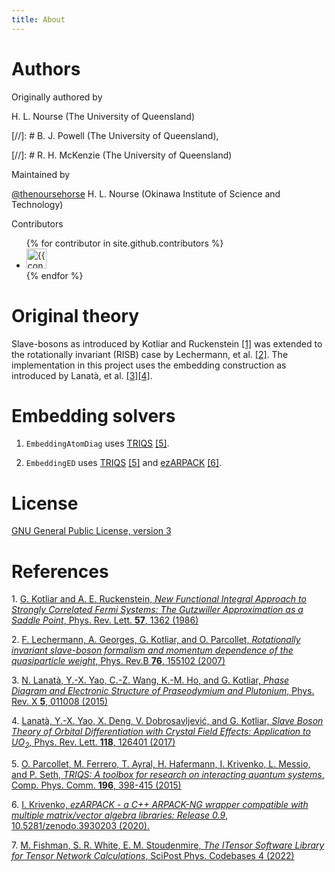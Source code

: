 ```yaml
---
title: About
---
```


# Authors

Originally authored by 

H. L. Nourse (The University of Queensland)

[//]: # B. J. Powell (The University of Queensland), 

[//]: # R. H. McKenzie (The University of Queensland)

Maintained by

[@thenoursehorse](https://github.com/thenoursehorse) H. L. Nourse (Okinawa Institute of Science and Technology)

Contributors

<ul class="list-style-none">
{% for contributor in site.github.contributors %}
  <li class="d-inline-block mr-1">
     <a href="{{ contributor.html_url }}"><img src="{{ contributor.avatar_url }}" width="32" height="32" alt="{{ contributor.login }}"/></a>
  </li>
{% endfor %}
</ul>

# Original theory

Slave-bosons as introduced by Kotliar and Ruckenstein [[1]](#ref1) was 
extended to the rotationally invariant (RISB) case by Lechermann, 
et al. [[2]](#ref2). The implementation in this project uses the 
embedding construction as introduced by 
Lanatà, et al. [[3]](#ref3)[[4]](#ref4). 

# Embedding solvers

1. `EmbeddingAtomDiag` uses [TRIQS](https://triqs.github.io/) [[5]](#ref5).

1. `EmbeddingED` uses [TRIQS](https://triqs.github.io/) [[5]](#ref5) and 
[ezARPACK](https://krivenko.github.io/ezARPACK/) [[6]](#ref6).

# License

[GNU General Public License, version 3](http://www.gnu.org/licenses/gpl.html)

# References

1\. <a id="ref1"> [G. Kotliar and A. E. Ruckenstein, 
*New Functional Integral Approach to Strongly Correlated Fermi Systems: 
The Gutzwiller Approximation as a Saddle Point*, 
Phys. Rev. Lett. **57**, 1362 (1986)](https://doi.org/10.1103/PhysRevLett.57.1362)

2\. <a id="ref2"> [F. Lechermann, A. Georges, G. Kotliar, and O. Parcollet, 
*Rotationally invariant slave-boson formalism and momentum dependence of the 
quasiparticle weight*, 
Phys. Rev.B **76**, 155102 (2007)](https://doi.org/10.1103/PhysRevB.76.155102)

3\. <a id="ref3"> [N. Lanatà, Y.-X. Yao, C.-Z. Wang, K.-M. Ho, and G. Kotliar, 
*Phase Diagram and Electronic Structure of Praseodymium and Plutonium*, 
Phys. Rev. X **5**, 011008 (2015)](https://doi.org/10.1103/PhysRevX.5.011008)

4\. <a id="ref4"> [Lanatà, Y.-X. Yao, X. Deng, V. Dobrosavljević, and G. Kotliar, 
*Slave Boson Theory of Orbital Differentiation with Crystal Field Effects: 
Application to UO<sub>2</sub>*, 
Phys. Rev. Lett. **118**, 126401 (2017)](https://doi.org/10.1103/PhysRevLett.118.126401)

5\. <a id="ref5"> [O. Parcollet, M. Ferrero, T. Ayral, H. Hafermann, I. Krivenko, 
L. Messio, and P. Seth, *TRIQS: A toolbox for research on interacting quantum systems*, 
Comp. Phys. Comm. **196**, 398-415 (2015)](https://doi.org/10.1016/j.cpc.2015.04.023)

6\. <a id="ref6"> [I. Krivenko, *ezARPACK - a C++ ARPACK-NG wrapper compatible with 
multiple matrix/vector algebra libraries: Release 0.9*, 
10.5281/zenodo.3930203 (2020).](https://doi.org/10.5281/zenodo.3930202)

7\. <a id="ref7"> [M. Fishman, S. R. White, E. M. Stoudenmire, *The ITensor Software Library 
for Tensor Network Calculations*, 
SciPost Phys. Codebases 4 (2022)](https://doi.org/10.21468/SciPostPhysCodeb.4)